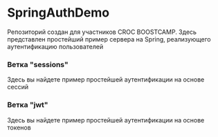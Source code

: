 # SpringAuthDemo

Репозиторий создан для участников CROC BOOSTCAMP. Здесь представлен простейший пример сервера на Spring, реализующего аутентификацию пользователей

### Ветка "sessions"
Здесь вы найдете пример простейшей аутентификации на основе сессий

### Ветка "jwt"
Здесь вы найдете пример простейшей аутентификации на основе токенов
